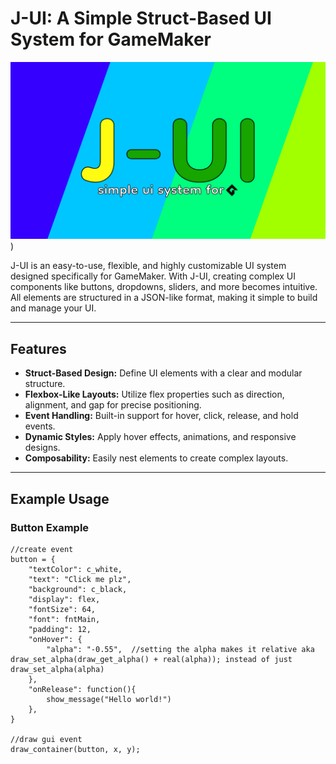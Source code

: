 # J-UI: A Simple Struct-Based UI System for GameMaker
![JUI_Banner](https://github.com/zelenqk/myGifz/blob/main/jui-banner.png))

J-UI is an easy-to-use, flexible, and highly customizable UI system designed specifically for GameMaker. With J-UI, creating complex UI components like buttons, dropdowns, sliders, and more becomes intuitive. All elements are structured in a JSON-like format, making it simple to build and manage your UI.

---

## Features
- **Struct-Based Design:** Define UI elements with a clear and modular structure.
- **Flexbox-Like Layouts:** Utilize flex properties such as direction, alignment, and gap for precise positioning.
- **Event Handling:** Built-in support for hover, click, release, and hold events.
- **Dynamic Styles:** Apply hover effects, animations, and responsive designs.
- **Composability:** Easily nest elements to create complex layouts.

---

## Example Usage

### Button Example
```gml
//create event
button = {
	"textColor": c_white,
	"text": "Click me plz",
	"background": c_black,
	"display": flex,
	"fontSize": 64,
	"font": fntMain,
	"padding": 12,
	"onHover": {
		"alpha": "-0.55",  //setting the alpha makes it relative aka draw_set_alpha(draw_get_alpha() + real(alpha)); instead of just draw_set_alpha(alpha)
	},
	"onRelease": function(){
		show_message("Hello world!")	
	},
}

//draw gui event
draw_container(button, x, y);
```

